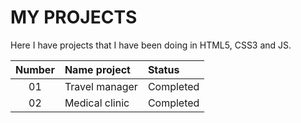 # MY PROJECTS

Here I have projects that I have been doing in HTML5, CSS3 and JS.

| Number    | Name project      | Status |
|:---------:|:------------------|:--------------|
| 01        | Travel manager       | Completed      |
| 02        | Medical clinic       | Completed      |